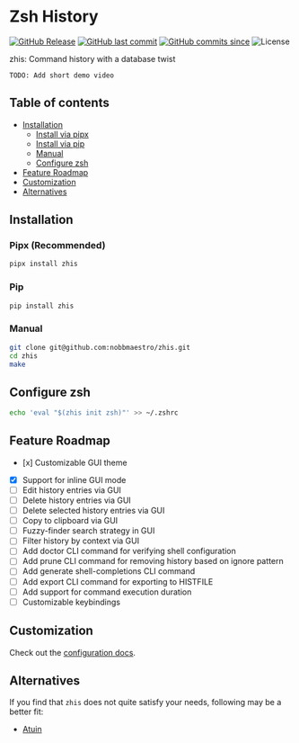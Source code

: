 # Zsh History

[![GitHub Release](https://img.shields.io/github/v/release/nobbmaestro/zhis)](github-release)
[![GitHub last commit](https://img.shields.io/github/last-commit/nobbmaestro/zhis/development)](github-last-commit)
[![GitHub commits since](https://img.shields.io/github/commits-since/nobbmaestro/zhis/v0.1.1/development)](githut-commits-since)
![License](https://img.shields.io/github/license/nobbmaestro/zhis)

zhis: Command history with a database twist

`TODO: Add short demo video`

## Table of contents

- [Installation](#installation)
  - [Install via pipx](#pipx)
  - [Install via pip](#pip)
  - [Manual](#manual)
  - [Configure zsh](#configure-zsh)
- [Feature Roadmap](#feature-roadmap)
- [Customization](#customization)
- [Alternatives](#alternatives)

## Installation

### Pipx (Recommended)

```sh
pipx install zhis
```

### Pip

```sh
pip install zhis
```

### Manual

```sh
git clone git@github.com:nobbmaestro/zhis.git
cd zhis
make
```

## Configure zsh

```sh
echo 'eval "$(zhis init zsh)"' >> ~/.zshrc
```

## Feature Roadmap

- [x] Customizable GUI theme
- [x] Support for inline GUI mode
- [ ] Edit history entries via GUI
- [ ] Delete history entries via GUI
- [ ] Delete selected history entries via GUI
- [ ] Copy to clipboard via GUI
- [ ] Fuzzy-finder search strategy in GUI
- [ ] Filter history by context via GUI
- [ ] Add doctor CLI command for verifying shell configuration
- [ ] Add prune CLI command for removing history based on ignore pattern
- [ ] Add generate shell-completions CLI command
- [ ] Add export CLI command for exporting to HISTFILE
- [ ] Add support for command execution duration
- [ ] Customizable keybindings

## Customization

Check out the [configuration docs](docs/config.md).

## Alternatives

If you find that `zhis` does not quite satisfy your needs, following may be a better fit:

- [Atuin](https://github.com/atuinsh/atuin)
